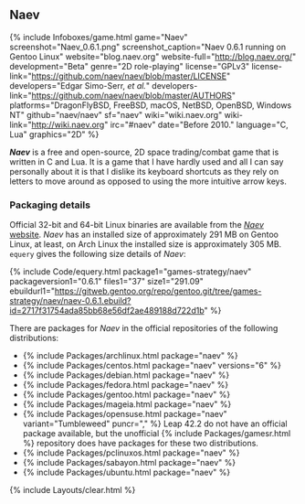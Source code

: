 ## Naev
{% include Infoboxes/game.html game="Naev" screenshot="Naev_0.6.1.png" screenshot_caption="Naev 0.6.1 running on Gentoo Linux" website="blog.naev.org" website-full="http://blog.naev.org/" development="Beta" genre="2D role-playing" license="GPLv3" license-link="https://github.com/naev/naev/blob/master/LICENSE" developers="Edgar Simo-Serr, <i>et al.</i>" developers-link="https://github.com/naev/naev/blob/master/AUTHORS" platforms="DragonFlyBSD, FreeBSD, macOS, NetBSD, OpenBSD, Windows NT" github="naev/naev" sf="naev" wiki="wiki.naev.org" wiki-link="http://wiki.naev.org" irc="#naev" date="Before 2010." language="C, Lua" graphics="2D" %}

***Naev*** is a free and open-source, 2D space trading/combat game that is written in C and Lua. It is a game that I have hardly used and all I can say personally about it is that I dislike its keyboard shortcuts as they rely on letters to move around as opposed to using the more intuitive arrow keys. 

### Packaging details
Official 32-bit and 64-bit Linux binaries are available from the [*Naev* website](http://blog.naev.org/downloads/). *Naev* has an installed size of approximately 291 MB on Gentoo Linux, at least, on Arch Linux the installed size is approximately 305 MB. `equery` gives the following size details of *Naev*:

{% include Code/equery.html package1="games-strategy/naev" packageversion1="0.6.1" files1="37" size1="291.09" ebuildurl1="https://gitweb.gentoo.org/repo/gentoo.git/tree/games-strategy/naev/naev-0.6.1.ebuild?id=2717f31754ada85bb68e56df2ae489188d722d1b" %}

There are packages for *Naev* in the official repositories of the following distributions:

* {% include Packages/archlinux.html package="naev" %}
* {% include Packages/centos.html package="naev" versions="6" %}
* {% include Packages/debian.html package="naev" %}
* {% include Packages/fedora.html package="naev" %}
* {% include Packages/gentoo.html package="naev" %}
* {% include Packages/mageia.html package="naev" %}
* {% include Packages/opensuse.html package="naev" variant="Tumbleweed" puncr="," %} Leap 42.2 do not have an official package available, but the unofficial {% include Packages/gamesr.html %} repository does have packages for these two distributions. 
* {% include Packages/pclinuxos.html package="naev" %}
* {% include Packages/sabayon.html package="naev" %}
* {% include Packages/ubuntu.html package="naev" %}

{% include Layouts/clear.html %}

